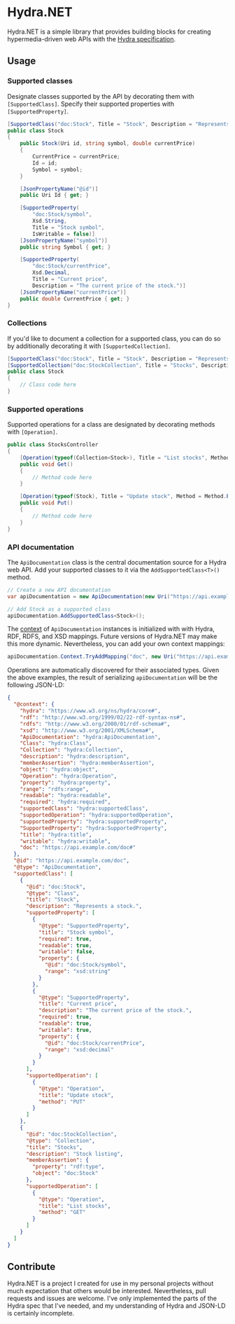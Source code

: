 # Hydra.NET

Hydra.NET is a simple library that provides building blocks for creating hypermedia-driven web APIs with the [Hydra specification](https://www.hydra-cg.com/spec/latest/core/).

## Usage

### Supported classes

Designate classes supported by the API by decorating them with `[SupportedClass]`. Specify their supported properties with `[SupportedProperty]`.

```csharp
[SupportedClass("doc:Stock", Title = "Stock", Description = "Represents a stock.")]
public class Stock
{
    public Stock(Uri id, string symbol, double currentPrice)
    {
        CurrentPrice = currentPrice;
        Id = id;
        Symbol = symbol;
    }

    [JsonPropertyName("@id")]
    public Uri Id { get; }

    [SupportedProperty(
        "doc:Stock/symbol",
        Xsd.String,
        Title = "Stock symbol",
        IsWritable = false)]
    [JsonPropertyName("symbol")]
    public string Symbol { get; }

    [SupportedProperty(
        "doc:Stock/currentPrice",
        Xsd.Decimal,
        Title = "Current price",
        Description = "The current price of the stock.")]
    [JsonPropertyName("currentPrice")]
    public double CurrentPrice { get; }
}
```
### Collections

If you'd like to document a collection for a supported class, you can do so by additionally decorating it with `[SupportedCollection]`.

```csharp
[SupportedClass("doc:Stock", Title = "Stock", Description = "Represents a stock.")]
[SupportedCollection("doc:StockCollection", Title = "Stocks", Description = "Stock listing")]
public class Stock
{
    // Class code here
}
```
### Supported operations

Supported operations for a class are designated by decorating methods with `[Operation]`.

```csharp
public class StocksController
{
    [Operation(typeof(Collection<Stock>), Title = "List stocks", Method = Method.Get)]
    public void Get()
    {
        // Method code here
    }

    [Operation(typeof(Stock), Title = "Update stock", Method = Method.Put)]
    public void Put()
    {
        // Method code here
    }
}
```
### API documentation

The `ApiDocumentation` class is the central documentation source for a Hydra web API. Add your supported classes to it via the `AddSupportedClass<T>()` method.

```csharp
// Create a new API documentation
var apiDocumentation = new ApiDocumentation(new Uri("https://api.example.com/doc"));

// Add Stock as a supported class
apiDocumentation.AddSupportedClass<Stock>();
```

The [context](https://www.w3.org/2018/jsonld-cg-reports/json-ld/#the-context) of `ApiDocumentation` instances is initialized with with Hydra, RDF, RDFS, and XSD mappings. Future versions of Hydra.NET may make this more dynamic. Nevertheless, you can add your own context mappings:
```csharp
apiDocumentation.Context.TryAddMapping("doc", new Uri("https://api.example.com/doc#"));
```
Operations are automatically discovered for their associated types. Given the above examples, the result of serializing `apiDocumentation` will be the following JSON-LD:
```json
{
  "@context": {
    "hydra": "https://www.w3.org/ns/hydra/core#",
    "rdf": "http://www.w3.org/1999/02/22-rdf-syntax-ns#",
    "rdfs": "http://www.w3.org/2000/01/rdf-schema#",
    "xsd": "http://www.w3.org/2001/XMLSchema#",
    "ApiDocumentation": "hydra:ApiDocumentation",
    "Class": "hydra:Class",
    "Collection": "hydra:Collection",
    "description": "hydra:description",
    "memberAssertion": "hydra:memberAssertion",
    "object": "hydra:object",
    "Operation": "hydra:Operation",
    "property": "hydra:property",
    "range": "rdfs:range",
    "readable": "hydra:readable",
    "required": "hydra:required",
    "supportedClass": "hydra:supportedClass",
    "supportedOperation": "hydra:supportedOperation",
    "supportedProperty": "hydra:supportedProperty",
    "SupportedProperty": "hydra:SupportedProperty",
    "title": "hydra:title",
    "writable": "hydra:writable",
    "doc": "https://api.example.com/doc#"
  },
  "@id": "https://api.example.com/doc",
  "@type": "ApiDocumentation",
  "supportedClass": [
    {
      "@id": "doc:Stock",
      "@type": "Class",
      "title": "Stock",
      "description": "Represents a stock.",
      "supportedProperty": [
        {
          "@type": "SupportedProperty",
          "title": "Stock symbol",
          "required": true,
          "readable": true,
          "writable": false,
          "property": {
            "@id": "doc:Stock/symbol",
            "range": "xsd:string"
          }
        },
        {
          "@type": "SupportedProperty",
          "title": "Current price",
          "description": "The current price of the stock.",
          "required": true,
          "readable": true,
          "writable": true,
          "property": {
            "@id": "doc:Stock/currentPrice",
            "range": "xsd:decimal"
          }
        }
      ],
      "supportedOperation": [
        {
          "@type": "Operation",
          "title": "Update stock",
          "method": "PUT"
        }
      ]
    },
    {
      "@id": "doc:StockCollection",
      "@type": "Collection",
      "title": "Stocks",
      "description": "Stock listing",
      "memberAssertion": {
        "property": "rdf:type",
        "object": "doc:Stock"
      },
      "supportedOperation": [
        {
          "@type": "Operation",
          "title": "List stocks",
          "method": "GET"
        }
      ]
    }
  ]
}
```
## Contribute

Hydra.NET is a project I created for use in my personal projects without much expectation that others would be interested. Nevertheless, pull requests and issues are welcome. I've only implemented the parts of the Hydra spec that I've needed, and my understanding of Hydra and JSON-LD is certainly incomplete.

